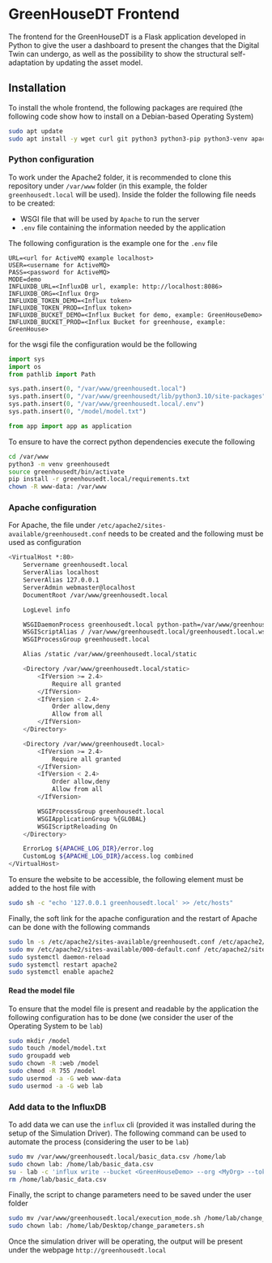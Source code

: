 # GreenHouseDT Frontend

The frontend for the GreenHouseDT is a Flask application developed in Python to give the user a dashboard to present the changes that the Digital Twin can undergo, as well as the possibility to show the structural self-adaptation by updating the asset model.

## Installation

To install the whole frontend, the following packages are required (the following code show how to install on a Debian-based Operating System)

```bash
sudo apt update
sudo apt install -y wget curl git python3 python3-pip python3-venv apache2 libapache2-mod-wsgi-py3 dialog
```

### Python configuration

To work under the Apache2 folder, it is recommended to clone this repository under `/var/www` folder (in this example, the folder `greenhousedt.local` will be used). Inside the folder the following file needs to be created:

- WSGI file that will be used by `Apache` to run the server
- `.env` file containing the information needed by the application

The following configuration is the example one for the `.env` file

```env
URL=<url for ActiveMQ example localhost>
USER=<username for ActiveMQ>
PASS=<password for ActiveMQ>
MODE=demo
INFLUXDB_URL=<InfluxDB url, example: http://localhost:8086>
INFLUXDB_ORG=<Influx Org>
INFLUXDB_TOKEN_DEMO=<Influx token>
INFLUXDB_TOKEN_PROD=<Influx token>
INFLUXDB_BUCKET_DEMO=<Influx Bucket for demo, example: GreenHouseDemo>
INFLUXDB_BUCKET_PROD=<Influx Bucket for greenhouse, example: GreenHouse>
```

for the wsgi file the configuration would be the following

```python
import sys
import os
from pathlib import Path

sys.path.insert(0, "/var/www/greenhousedt.local")
sys.path.insert(0, "/var/www/greenhousedt/lib/python3.10/site-packages")
sys.path.insert(0, "/var/www/greenhousedt.local/.env")
sys.path.insert(0, "/model/model.txt")

from app import app as application
```

To ensure to have the correct python dependencies execute the following

```bash
cd /var/www
python3 -m venv greenhousedt
source greenhousedt/bin/activate
pip install -r greenhousedt.local/requirements.txt
chown -R www-data: /var/www
```

### Apache configuration

For Apache, the file under `/etc/apache2/sites-available/greenhousedt.conf` needs to be created and the following must be used as configuration

```bash
<VirtualHost *:80>
    Servername greenhousedt.local
    ServerAlias localhost
    ServerAlias 127.0.0.1
    ServerAdmin webmaster@localhost
    DocumentRoot /var/www/greenhousedt.local

    LogLevel info

    WSGIDaemonProcess greenhousedt.local python-path=/var/www/greenhousedt/lib/python3.10/site-packages
    WSGIScriptAlias / /var/www/greenhousedt.local/greenhousedt.local.wsgi
    WSGIProcessGroup greenhousedt.local

    Alias /static /var/www/greenhousedt.local/static

    <Directory /var/www/greenhousedt.local/static>
        <IfVersion >= 2.4>
            Require all granted
        </IfVersion>
        <IfVersion < 2.4>
            Order allow,deny
            Allow from all
        </IfVersion>
    </Directory>

    <Directory /var/www/greenhousedt.local>
        <IfVersion >= 2.4>
            Require all granted
        </IfVersion>
        <IfVersion < 2.4>
            Order allow,deny
            Allow from all
        </IfVersion>

        WSGIProcessGroup greenhousedt.local
        WSGIApplicationGroup %{GLOBAL}
        WSGIScriptReloading On
    </Directory>

    ErrorLog ${APACHE_LOG_DIR}/error.log
    CustomLog ${APACHE_LOG_DIR}/access.log combined
</VirtualHost>
```

To ensure the website to be accessible, the following element must be added to the host file with 

```bash
sudo sh -c "echo '127.0.0.1 greenhousedt.local' >> /etc/hosts"
```

Finally, the soft link for the apache configuration and the restart of Apache can be done with the following commands

```bash
sudo ln -s /etc/apache2/sites-available/greenhousedt.conf /etc/apache2/sites-enabled/greenhousedt.local.conf
sudo mv /etc/apache2/sites-available/000-default.conf /etc/apache2/sites-available/000-default.conf.bak
sudo systemctl daemon-reload
sudo systemctl restart apache2
sudo systemctl enable apache2
```

#### Read the model file

To ensure that the model file is present and readable by the application the following configuration has to be done (we consider the user of the Operating System to be `lab`)

```bash
sudo mkdir /model
sudo touch /model/model.txt
sudo groupadd web
sudo chown -R :web /model
sudo chmod -R 755 /model
sudo usermod -a -G web www-data
sudo usermod -a -G web lab
```

### Add data to the InfluxDB

To add data we can use the `influx` cli (provided it was installed during the setup of the Simulation Driver). The following command can be used to automate the process (considering the user to be `lab`)

```bash
sudo mv /var/www/greenhousedt.local/basic_data.csv /home/lab
sudo chown lab: /home/lab/basic_data.csv
su - lab -c 'influx write --bucket <GreenHouseDemo> --org <MyOrg> --token <MyToken> -f /home/lab/basic_data.csv'
rm /home/lab/basic_data.csv
```

Finally, the script to change parameters need to be saved under the user folder

```bash
sudo mv /var/www/greenhousedt.local/execution_mode.sh /home/lab/change_parameters.sh
sudo chown lab: /home/lab/Desktop/change_parameters.sh
```

Once the simulation driver will be operating, the output will be present under the webpage `http://greenhousedt.local`
